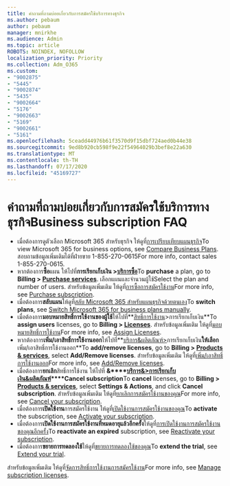 ```yaml
---
title: คําถามที่ถามบ่อยเกี่ยวกับการสมัครใช้บริการทางธุรกิจ
ms.author: pebaum
author: pebaum
manager: mnirkhe
ms.audience: Admin
ms.topic: article
ROBOTS: NOINDEX, NOFOLLOW
localization_priority: Priority
ms.collection: Adm_O365
ms.custom:
- "9002875"
- "5445"
- "9002874"
- "5435"
- "9002664"
- "5176"
- "9002663"
- "5169"
- "9002661"
- "5161"
ms.openlocfilehash: 5ceadd44976b61f3570d9f15dbf724aed0b44e38
ms.sourcegitcommit: 9ed8b920cb598f9e22f54964029b3bef8e22a630
ms.translationtype: MT
ms.contentlocale: th-TH
ms.lasthandoff: 07/17/2020
ms.locfileid: "45169727"
---
```

# <a name="business-subscription-faq"></a><span data-ttu-id="166f4-102">คําถามที่ถามบ่อยเกี่ยวกับการสมัครใช้บริการทางธุรกิจ</span><span class="sxs-lookup"><span data-stu-id="166f4-102">Business subscription FAQ</span></span>

- <span data-ttu-id="166f4-103">เมื่อต้องการดูตัวเลือก Microsoft 365 สําหรับธุรกิจ ให้ดูที่[การเปรียบเทียบแผนธุรกิจ](https://www.microsoft.com/microsoft-365/compare-all-microsoft-365-products?&activetab=tab:primaryr2)</span><span class="sxs-lookup"><span data-stu-id="166f4-103">To view Microsoft 365 for business options, see [Compare Business Plans](https://www.microsoft.com/microsoft-365/compare-all-microsoft-365-products?&activetab=tab:primaryr2).</span></span> <span data-ttu-id="166f4-104">สอบถามข้อมูลเพิ่มเติมได้ที่ฝ่ายขาย 1-855-270-0615</span><span class="sxs-lookup"><span data-stu-id="166f4-104">For more info, contact sales 1-855-270-0615.</span></span>
- <span data-ttu-id="166f4-105">หากต้องการ**ซื้อ**แผน ให้ไปที่**การเรียกเก็บเงิน >[บริการซื้อ](https://go.microsoft.com/fwlink/p/?linkid=868433)**</span><span class="sxs-lookup"><span data-stu-id="166f4-105">To **purchase** a plan, go to **Billing > [Purchase services](https://go.microsoft.com/fwlink/p/?linkid=868433)**.</span></span> <span data-ttu-id="166f4-106">เลือกแผนและจํานวนผู้ใช้</span><span class="sxs-lookup"><span data-stu-id="166f4-106">Select the plan and number of users.</span></span> <span data-ttu-id="166f4-107">สําหรับข้อมูลเพิ่มเติม ให้ดูที่[การซื้อการสมัครใช้งาน](https://docs.microsoft.com/microsoft-365/commerce/buy-another-subscription?view=o365-worldwide)</span><span class="sxs-lookup"><span data-stu-id="166f4-107">For more info, see [Purchase subscription](https://docs.microsoft.com/microsoft-365/commerce/buy-another-subscription?view=o365-worldwide).</span></span>
- <span data-ttu-id="166f4-108">เมื่อต้องการ**สลับแผน**ให้ดูที่[สลับ Microsoft 365 สําหรับแผนธุรกิจด้วยตนเอง](https://docs.microsoft.com/microsoft-365/commerce/subscriptions/switch-plans-manually?view=o365-worldwide)</span><span class="sxs-lookup"><span data-stu-id="166f4-108">To **switch plans**, see [Switch Microsoft 365 for business plans manually](https://docs.microsoft.com/microsoft-365/commerce/subscriptions/switch-plans-manually?view=o365-worldwide).</span></span>
- <span data-ttu-id="166f4-109">เมื่อต้องการ**มอบหมายสิทธิ์การใช้งานของผู้ใช้**ให้ไปที่**[สิทธิ์การใช้งาน](https://go.microsoft.com/fwlink/p/?linkid=842264)>การเรียกเก็บเงิน**</span><span class="sxs-lookup"><span data-stu-id="166f4-109">To **assign users** licenses, go to **Billing > [Licenses](https://go.microsoft.com/fwlink/p/?linkid=842264)**.</span></span> <span data-ttu-id="166f4-110">สําหรับข้อมูลเพิ่มเติม ให้ดูที่[มอบหมายสิทธิ์การใช้งาน](https://docs.microsoft.com/microsoft-365/admin/manage/assign-licenses-to-users?view=o365-worldwide)</span><span class="sxs-lookup"><span data-stu-id="166f4-110">For more info, see [Assign Licenses](https://docs.microsoft.com/microsoft-365/admin/manage/assign-licenses-to-users?view=o365-worldwide).</span></span>
- <span data-ttu-id="166f4-111">หากต้องการ**เพิ่ม/เอาสิทธิ์การใช้งานออก**ให้ไปที่**[บริการ&ผลิตภัณฑ์>](https://go.microsoft.com/fwlink/p/?linkid=842054)การเรียกเก็บเงิน**ให้เลือก**เพิ่ม/เอาสิทธิ์การใช้งานออก**</span><span class="sxs-lookup"><span data-stu-id="166f4-111">To **add/remove licenses**, go to **Billing > [Products & services](https://go.microsoft.com/fwlink/p/?linkid=842054)**, select **Add/Remove licenses**.</span></span> <span data-ttu-id="166f4-112">สําหรับข้อมูลเพิ่มเติม ให้ดูที่[เพิ่ม/เอาสิทธิ์การใช้งานออก](https://docs.microsoft.com/microsoft-365/commerce/licenses/buy-licenses?view=o365-worldwide#add-or-remove-licenses-for-your-business-subscription)</span><span class="sxs-lookup"><span data-stu-id="166f4-112">For more info, see [Add/Remove licenses](https://docs.microsoft.com/microsoft-365/commerce/licenses/buy-licenses?view=o365-worldwide#add-or-remove-licenses-for-your-business-subscription).</span></span>
- <span data-ttu-id="166f4-113">เมื่อต้องการ**ยกเลิก**สิทธิ์การใช้งาน ให้ไปที่ **&\*\*\*\*[บริการ&>การเรียกเก็บเงิน&ผลิตภัณฑ์](https://go.microsoft.com/fwlink/p/?linkid=842054)\*\*\*\*Cancel subscription**</span><span class="sxs-lookup"><span data-stu-id="166f4-113">To **cancel** licenses, go to **Billing > [Products & services](https://go.microsoft.com/fwlink/p/?linkid=842054)**, select **Settings & Actions**, and click **Cancel subscription**.</span></span> <span data-ttu-id="166f4-114">สําหรับข้อมูลเพิ่มเติม ให้ดูที่[ยกเลิกการสมัครใช้งานของคุณ](https://docs.microsoft.com/microsoft-365/commerce/subscriptions/cancel-your-subscription)</span><span class="sxs-lookup"><span data-stu-id="166f4-114">For more info, see [Cancel your subscription](https://docs.microsoft.com/microsoft-365/commerce/subscriptions/cancel-your-subscription).</span></span>
- <span data-ttu-id="166f4-115">เมื่อต้องการ**เปิดใช้งาน**การสมัครใช้งาน ให้ดูที่[เปิดใช้งานการสมัครใช้งานของคุณ](https://docs.microsoft.com/alchemyinsights/activate-your-office-365-subscription)</span><span class="sxs-lookup"><span data-stu-id="166f4-115">To **activate** the subscription, see [Activate your subscription](https://docs.microsoft.com/alchemyinsights/activate-your-office-365-subscription).</span></span>
- <span data-ttu-id="166f4-116">เมื่อต้องการ**เปิดใช้งานการสมัครใช้งานที่หมดอายุแล้วอีกครั้ง**ให้ดูที่[การเปิดใช้งานการสมัครใช้งานของคุณอีกครั้ง](https://docs.microsoft.com/alchemyinsights/reactivate-your-subscription)</span><span class="sxs-lookup"><span data-stu-id="166f4-116">To **reactivate an expired** subscription, see [Reactivate your subscription](https://docs.microsoft.com/alchemyinsights/reactivate-your-subscription).</span></span>
- <span data-ttu-id="166f4-117">เมื่อต้องการ**ขยายการทดลองใช้**ให้ดูที่[ขยายการทดลองใช้ของคุณ](https://docs.microsoft.com/alchemyinsights/extend-your-trial-for-office-365-for-business)</span><span class="sxs-lookup"><span data-stu-id="166f4-117">To **extend the trial**, see [Extend your trial](https://docs.microsoft.com/alchemyinsights/extend-your-trial-for-office-365-for-business).</span></span>

<span data-ttu-id="166f4-118">สําหรับข้อมูลเพิ่มเติม ให้ดูที่[จัดการสิทธิ์การใช้งานการสมัครใช้งาน](https://docs.microsoft.com/microsoft-365/commerce/licenses/buy-licenses?view=o365-worldwide#add-or-remove-licenses-for-your-business-subscription)</span><span class="sxs-lookup"><span data-stu-id="166f4-118">For more info, see [Manage subscription licenses](https://docs.microsoft.com/microsoft-365/commerce/licenses/buy-licenses?view=o365-worldwide#add-or-remove-licenses-for-your-business-subscription).</span></span>
